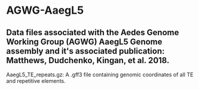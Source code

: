 # AGWG-AaegL5

## Data files associated with the Aedes Genome Working Group (AGWG) AaegL5 Genome assembly and it's associated publication: Matthews, Dudchenko, Kingan, et al. 2018.

AaegL5_TE_repeats.gz: A .gff3 file containing genomic coordinates of all  TE and repetitive elements.
